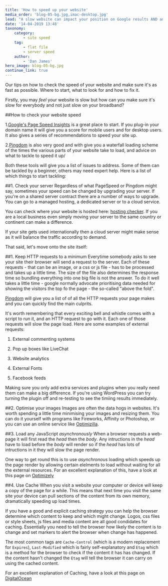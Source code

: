 ```yaml
---
title: 'How to speed up your website'
media_order: 'blog-05-bg.jpg,imac-desktop.jpg'
lead: "A slow website can impact your position on Google results AND annoy your visitors. But understanding what needs changing can be a frustrating process. Here are our tips on where to start looking and how to set up a process to make sure your website is as fast as it can be."
date: '14-04-2019 13:48'
taxonomy:
    category:
        - site speed
    tag:
        - flat file
        - server speed
    author:
        - 'Dan James'
hero_image: blog-05-bg.jpg
continue_link: true
---
```


Our tips on how to check the speed of your website and make sure it's as fast as possible. Where to start, what to look for and how to fix it.

Firstly, you may *feel* your website is slow but how can you make sure it's slow for everybody and not just slow on your broadband?

##How to check your website speed

1.[Google's Page Speed Insights](https://developers.google.com/speed/pagespeed/insights/) is a great place to start. If you plug-in your domain name it will give you a score for mobile users and for desktop users. It also gives a series of recommendations to speed your site up.

2.[Pingdom](http://tools.pingdom.com/fpt/) is also very good and with give you a waterfall loading scheme of the times the various parts of your website take to load, and advice on what to tackle to speed it up/

Both these tools will give you a list of issues to address. Some of them can be tackled by a beginner, others may need expert help. Here is a list of which things to start tackling:

##1. Check your server
Regardless of what PageSpeed or Pingdom might say, sometimes your speed can be changed by upgrading your server. If you're on a shared server contract there are a number of ways to upgrade. You can go to a managed hosting, a dedicated server or to a cloud service. 

You can check where your website is hosted here: [hosting checker](https://hostingchecker.com/). If you are a local business even simply moving your server to the same country or continent can make a difference. 

If your site gets used internationally then a cloud server might make sense as it will balance the traffic according to demand.

That said, let's move onto the site itself:

##1. Keep HTTP requests to a minimum
Everytime somebody asks to see your site their browser will send a request to the server. Each of these requests - that can be an image, or a css or js file -  has to be processed and takes up a little time. The size of the file also determines the response time so bundling everything into one big file is not the answer. To do it well takes a little time - google normally advocate prioritising data needed for showing the visitors the top fo the page - the so-called "above the fold".

[Pingdom](http://tools.pingdom.com/fpt/) will give you a list of of all the HTTP requests your page makes and you can quickly find the main culprits.

It's worth remembering that every exciting bell and whistle comes with a script to run it, and an HTTP request to go with it. Each one of those requests will slow the page load. Here are some examples of external requests:

1. External commenting systems 

2. Pop up boxes like LiveChat

3. Website analytics

4. External Fonts

5. Facebook feeds

Making sure you only add extra services and plugins when you really need them can make a big difference. If you're using WordPress you can try turning the plugin off and re-testing to see the timiing results immediately.

##2. Optimise your images
Images are often the data hogs in websites. It's worth spending a little time minimising your images and resizing them. You can do it yourself with programs like Fireworks, Affinity or Photoshop, or you can use an online service like [Optimizilla](https://imagecompressor.com/).

##3. Load any JavaScript *asynchronously*
When a browser requests a web-page it will first read the *head* then the *body*. Any intructions in the *head* have to load before the *body* will render so if the *head* has lots of intructions in it they will slow the page render. 

One way to get round this is to use *asynchronous* loading which speeds up the page render by allowing certain elelments to load without waiting for all the external resources. For an excellent explanation of this, have a look at this page on [Optimizely](https://help.optimizely.com/Set_Up_Optimizely/Synchronous_and_asynchronous_snippet_loading)

##4. Use Cache
When you visit a website your computer or device will keep a copy of the page for a while. This means that next time you visit the same site your device can pull sections of the content from its own memory, dramatically speeding up load times.

If you have a good and explicit caching strategy you can help the browser determine which content to keep and which might change. Logos, css files or style sheets, js files and media content are all good condidates for caching. Essentially you need to tell the browser how likely the content is to change and set markers to alert the browser when change has happened.

The most common tags are `Cache-Control` (which is a modern replacement for `Expires`), `Last-Modified` which is fairly self-explanatory and `Etag` which is a method for the browser to check if the content it has has changed. If the content hasn't changed the `Etag` will tell the browser it can carry on using the cached content.

For an excellent explanation of Caching, have a look at this page on [DigitalOcean](https://www.digitalocean.com/community/tutorials/web-caching-basics-terminology-http-headers-and-caching-strategies)

